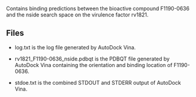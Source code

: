 Contains binding predictions between the bioactive compound F1190-0636 and the nside search space on the virulence factor rv1821.

## Files

- log.txt is the log file generated by AutoDock Vina.

- rv1821_F1190-0636_nside.pdbqt is the PDBQT file generated by AutoDock Vina containing the orientation and binding location of F1190-0636.

- stdoe.txt is the combined STDOUT and STDERR output of AutoDock Vina.

